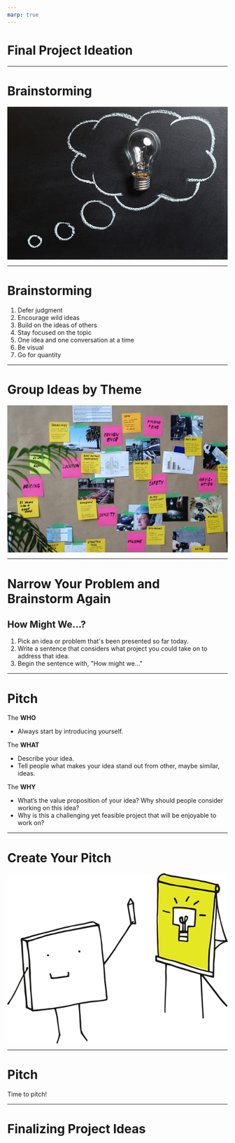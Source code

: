 ```yaml
---
marp: true
---
```


<style>
img[alt~="center"] {
  display: block;
  margin: 0 auto;
}
</style>

# Final Project Ideation

<!--
Now that we've discussed the goals, expectations, timeline, and deliverables for our capstone project, let's brainstorm what topics or questions we may want to explore as the focus of the project.
-->

---

# Brainstorming

![center](res/projectideation01.jpg)

<!--
We’ll do two rounds of brainstorming. The first is very general, capturing as many ideas as possible. The second will be more specific, helping us narrow in on our exact idea.

Everyone will write down individual ideas for the final project. Then we will discuss as a group all the ideas that people came up with. It might be helpful at that time to start grouping similar ideas, considering feasibility, and getting slightly more detailed. Then each of you will "pitch" your favorite idea. After that the most-liked ideas will become the project topics, and we'll form groups. 

Image Details:
* [projectideation01.jpg](https://pixabay.com/photos/thought-idea-innovation-imagination-2123970/): Pixabay License
-->

---

# Brainstorming

1.  Defer judgment
1.  Encourage wild ideas
1.  Build on the ideas of others
1.  Stay focused on the topic
1.  One idea and one conversation at a time
1.  Be visual
1.  Go for quantity

<!--
We will take five minutes to write down as many ideas as possible about goals/questions/topics for your capstone project. 

In order to have a fun and productive exercise, we all need to agree on some norms:
* Brainstorming should be completely judgement free.
* Crazy ideas are more than welcome! Even if it's infeasible that they'd get accomplished in the next few weeks, they may inspire other great and more realistic ideas. So write down EVERY idea. No matter how well-thought out it is. 
* Each idea gets its own post-it note. We want to ensure every idea gets its fair shake. 
* Let's have one conversation and share one idea at a time, so people don't get spoken over or have their ideas minimized.
* Feel free to make your ideas visual, with a drawing instead of text. 

Can you think of any other norms we should all agree upon before diving into the initial phase?

*Pass out markers and post-it notes. Set a timer for three minutes.* 
-->

---

# Group Ideas by Theme

![center](res/projectideation02.jpg)

<!--
Now we'll share out our ideas. Once everyone has shared, we'll start to group the ideas together by theme.

*Ask students to come up and share their ideas, one by one, sticking their post-it notes on the whiteboard. Make sure there’s a large, clean area devoted to this activity. If your classroom is very large, you may consider asking all students to get up and gather around the whiteboard, so it’s easier to hear each other and so it’s more dynamic. Make sure to enforce the “one conversation at a time" rule so students feel heard. Anyone can start, and others should jump in and share similar ideas or build on the ideas of one another. As they share out, ask them to start roughly clustering similar ideas, if possible.*

*After everyone shares their ideas, give them 10 minutes to group the ideas by theme. Encourage them to create or revise clusters and use markers to identify each cluster.*

Image Details:
* [projectideation02.jpg](https://unsplash.com/photos/bjemWZcNF34): Unsplash License
-->

---

# Narrow Your Problem and Brainstorm Again

## How Might We...?

1. Pick an idea or problem that's been presented so far today.
1. Write a sentence that considers what project you could take on to address that idea. 
1. Begin the sentence with, "How might we..."

<!--
Now it’s time to narrow down a problem and brainstorm a project idea. Everyone take a new post-it and write down ONE idea or problem that has been presented so far today. It doesn't need to be one that you originally came up with. 

Now we'll work on brainstorming how to frame a project around this idea. For example, suppose one of the ideas was “identify skin cancer,” which was grouped in the “healthcare” cluster. One might frame this problem as “How might we use machine learning to identify photos of skin cancer?” or yet “How might we make it easier for people to detect skin cancer early?” This can then eventually become the idea for a mobile app that allows you to take pictures or moles or skin tags, and get a confidence interval of how likely that is to be skin cancer. (This is actually a past project done by a previous student in this course.)

Everyone should have the problem statement written down on a post-it note in front of them (one for each student, as this portion is also individual). 

*Then, set the timer for another five minutes and ask them to come up with ways to frame solutions to that problem. It’s important to stay focused on the problem that they wrote down and not get distracted by other ideas. They will use these ideas to create a pitch. The best ideas will be selected, and we will only form groups at the very end.

The next step we'll take is pitching your idea.
-->

---

# Pitch

The **WHO**
* Always start by introducing yourself.

The **WHAT**
* Describe your idea.
* Tell people what makes your idea stand out from other, maybe similar, ideas.

The **WHY**
* What’s the value proposition of your idea? Why should people consider working on this idea?
* Why is this a challenging yet feasible project that will be enjoyable to work on? 

<!--
Now you will pitch your idea to the class. Each person will have two minutes to convey their idea and convince others to consider working on it as their capstone project. A pitch must have:

- Who: In one or two sentences, describe who you are with a focus on what makes you qualified to propose the project you’re proposing. 
- What: This is the meat of the pitch. Describe your idea in one sentence.
- Why: This is all about the value proposition. What are you adding, what are users getting they wouldn’t get otherwise? How will “what you’re pitching” achieve the value proposition. What is the reason for you to be offering them this value proposition. What are your reasons? Why should others care?
-->

---

# Create Your Pitch

![center](res/projectideation05.png)

<!--
You will have 15 minutes and a piece of flip-chart paper to create your two-minute pitch and then share with the class. The who/what/why should be clearly stated on each paper, including your name. Feel free to use text but also drawings and visual representations if you'd like. 

Image Details:
 * [projectideation05.png](https://pixabay.com/vectors/pixel-cells-idea-visualization-3976295/): Pixabay License
-->

---

# Pitch

Time to pitch!

<!--

*Each pitch is two minutes. Assign a person to keep time. Assign someone to put the posters up after each presentation. The posters should be clustered by themes, so try to put all posters of healthcare related ideas on one wall or corner and all posters with education related ideas on another, etc.
-->

---

# Finalizing Project Ideas

<!--
Everyone take out a piece of paper and rank order the top five ideas that you're interested in. 

*After every student has ranked their top five ideas, the instructional team will collect the votes. It is then up to the instructional team how to choose the final project topics and form the groups. Many of the pitches may have been for similar projects and it may be easy to form groups that way. The instructional team may also consider running a simple optimization scheme using the students' rankings to maximize overall happiness of the class. This is left to the discretion of the instructor, as they know the projects on the table, the students in the room, and the class dynamics.*
-->

